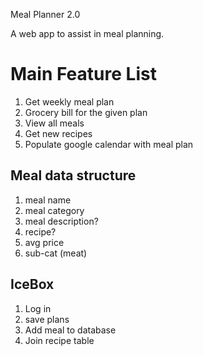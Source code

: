 Meal Planner 2.0

A web app to assist in meal planning.

# Main Feature List
1. Get weekly meal plan
2. Grocery bill for the given plan 
3. View all meals
4. Get new recipes
5. Populate google calendar with meal plan

## Meal data structure
1. meal name
2. meal category
3. meal description?
4. recipe?
5. avg price
6. sub-cat (meat)



## IceBox
1. Log in
2. save plans
3. Add meal to database
4. Join recipe table